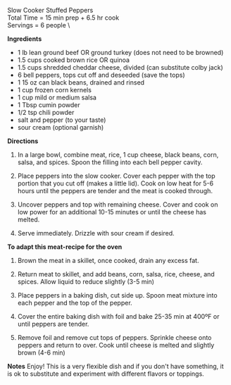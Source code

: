 Slow Cooker Stuffed Peppers \
Total Time = 15 min prep + 6.5 hr cook \
Servings = 6 people \ 

**Ingredients**
-  1 lb lean ground beef OR ground turkey (does not need to be browned)
-  1.5 cups cooked brown rice OR quinoa
-  1.5 cups shredded cheddar cheese, divided (can substitute colby jack)
-  6 bell peppers, tops cut off and deseeded (save the tops)
-  1 15 oz can black beans, drained and rinsed
-  1 cup frozen corn kernels
-  1 cup mild or medium salsa
-  1 Tbsp cumin powder
-  1/2 tsp chili powder
-  salt and pepper (to your taste)
-  sour cream (optional garnish)


**Directions**

1. In a large bowl, combine meat, rice, 1 cup cheese, black beans, corn, salsa, and spices. Spoon the filling into each bell pepper cavity.

2. Place peppers into the slow cooker. Cover each pepper with the top portion that you cut off (makes a little lid). Cook on low heat for 5-6 hours until the peppers are tender and the meat is cooked through. 

3. Uncover peppers and top with remaining cheese. Cover and cook on low power for an additional 10-15 minutes or until the cheese has melted. 

4. Serve immediately. Drizzle with sour cream if desired.


**To adapt this meat-recipe for the oven**

1. Brown the meat in a skillet, once cooked, drain any excess fat. 

2. Return meat to skillet, and add beans, corn, salsa, rice, cheese, and spices. Allow liquid to reduce slightly (3-5 min)

3. Place peppers in a baking dish, cut side up. Spoon meat mixture into each pepper and the top of the pepper. 

4. Cover the entire baking dish with foil and bake 25-35 min at 400ºF or until peppers are tender. 

5. Remove foil and remove cut tops of peppers. Sprinkle cheese onto peppers and return to over. Cook until cheese is melted and slightly brown (4-6 min)


**Notes**
Enjoy! This is a very flexible dish and if you don't have something, it is ok to substitute and experiment with different flavors or toppings. 
